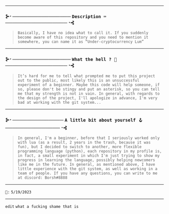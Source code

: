 -----
### ⊱⋅ ──────────────── `Description ⌨️` ───────────────── ⋅⊰
> ```Basically, I have no idea what to call it. If you suddenly become aware of this repository and you need to mention it somewhere, you can name it as “Under-cryptocurrency Lum”```

-----

### ⊱⋅ ──────────────── `What the hell ? 🩼` ───────────────── ⋅⊰
> ```It’s hard for me to tell what prompted me to put this project out to the public, most likely this is an unsuccessful experiment of a beginner. Maybe this code will help someone, if so, please don't be stingy and put an asterisk, so you can tell me that my strength is not in vain. In general, with regards to the design of the project, I'll apologize in advance, I'm very bad at working with the git system...```

-----

### ⊱⋅ ────────────── `A little bit about yourself 🪝` ─────────────── ⋅⊰
> ```In general, I'm a beginner, before that I seriously worked only with lua (as a result, 2 years in the trash, because it was fun), but I decided to switch to another, more flexible programming language (python), each repository in my profile is, in fact, a small experiment in which I'm just trying to show my progress in learning the language, possibly helping newcomers like me in the future. In general, as mentioned above, I have little experience with the git system, as well as working in a team of people. If you have any questions, you can write to me at discord: Borsh#8888```

-----

`📅:` `5/19/2023`

-----


`edit` `what a fucking shame that is`
